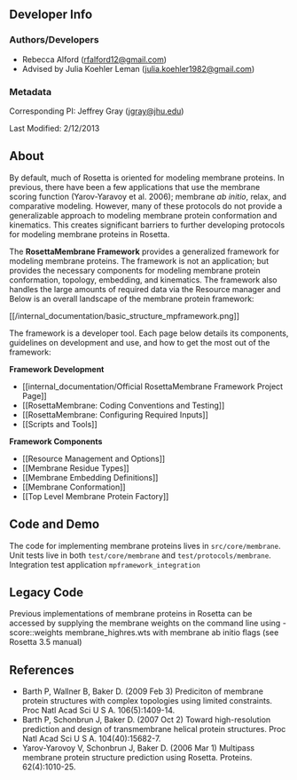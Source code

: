 ## Developer Info

### Authors/Developers
- Rebecca Alford ([rfalford12@gmail.com](rfalford12@gmail.com))
- Advised by Julia Koehler Leman ([julia.koehler1982@gmail.com](julia.koehler1982@gmail.com))

### Metadata
Corresponding PI: Jeffrey Gray ([jgray@jhu.edu](jgray@jhu.edu))

Last Modified: 2/12/2013

## About
By default, much of Rosetta is oriented for modeling membrane proteins. In previous, there have been a few applications that use the membrane scoring function (Yarov-Yaravoy et al. 2006); membrane _ab initio_, relax, and comparative modeling. However, many of these protocols do not provide a generalizable approach to modeling membrane protein conformation and kinematics. This creates significant barriers to further developing protocols for modeling membrane proteins in Rosetta. 

The **RosettaMembrane Framework** provides a generalized framework for modeling membrane proteins. The framework is not an application; but provides the necessary components for modeling membrane protein conformation, topology, embedding, and kinematics. The framework also handles the large amounts of required data via the Resource manager and Below is an overall landscape of the membrane protein framework: 

[[/internal_documentation/basic_structure_mpframework.png]]

The framework is a developer tool. Each page below details its components, guidelines on development and use, and how to get the most out of the framework: 

**Framework Development**
- [[internal_documentation/Official RosettaMembrane Framework Project Page]]
- [[RosettaMembrane: Coding Conventions and Testing]]
- [[RosettaMembrane: Configuring Required Inputs]]
- [[Scripts and Tools]]

**Framework Components**
- [[Resource Management and Options]]
- [[Membrane Residue Types]]
- [[Membrane Embedding Definitions]]
- [[Membrane Conformation]]
- [[Top Level Membrane Protein Factory]]

## Code and Demo
The code for implementing membrane proteins lives in `src/core/membrane`. Unit tests live in both `test/core/membrane` and `test/protocols/membrane`. Integration test application `mpframework_integration`

## Legacy Code
Previous implementations of membrane proteins in Rosetta can be accessed by supplying the membrane weights on the command line using -score::weights membrane_highres.wts with membrane ab initio flags (see Rosetta 3.5 manual)

## References
* Barth P, Wallner B, Baker D. (2009 Feb 3) Prediciton of membrane protein structures with complex topologies using limited constraints. Proc Natl Acad Sci U S A. 106(5):1409-14.
* Barth P, Schonbrun J, Baker D. (2007 Oct 2) Toward high-resolution prediction and design of transmembrane helical protein structures. Proc Natl Acad Sci U S A. 104(40):15682-7.
* Yarov-Yarovoy V, Schonbrun J, Baker D. (2006 Mar 1) Multipass membrane protein structure prediction using Rosetta. Proteins. 62(4):1010-25.